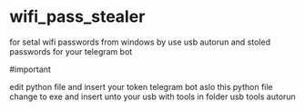 # wifi_pass_stealer
for setal wifi passwords from windows by use usb autorun and stoled passwords for your telegram bot


#important 

edit python file and insert your token telegram bot aslo this python file change to exe and insert unto your usb with tools in folder usb tools autorun
